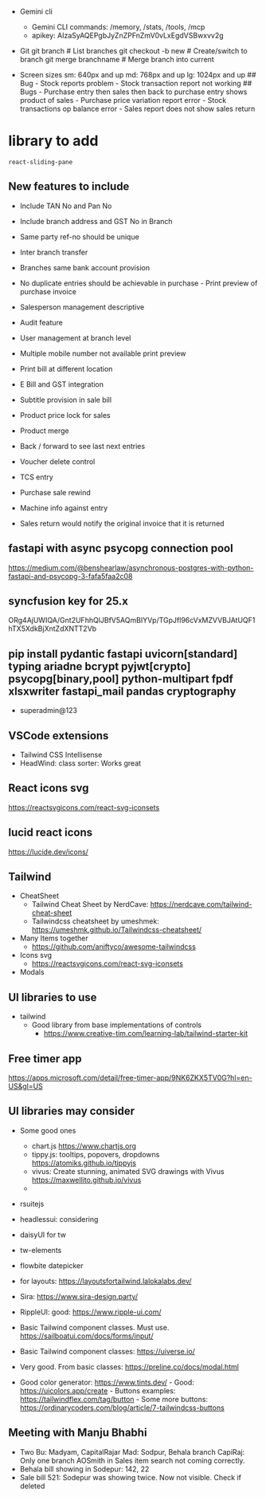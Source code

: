- Gemini cli
	- Gemini CLI commands: /memory, /stats, /tools, /mcp
	- apikey: AIzaSyAQEPgbJyZnZPFnZmV0vLxEgdVSBwxvv2g
- Git
git branch              # List branches
git checkout -b new     # Create/switch to branch
git merge branchname    # Merge branch into current

- Screen sizes
sm: 640px and up
md: 768px and up
lg: 1024px and up
																									## Bug
																									- Stock reports problem
																									- Stock transaction report not working
																									## Bugs
																									- Purchase entry then sales then back to purchase entry shows product of sales
																									- Purchase price variation report error
																									- Stock transactions op balance error
																									- Sales report does not show sales return
# library to add
	react-sliding-pane
## New features to include
- Include TAN No and Pan No
- Include branch address and GST No in Branch
- Same party ref-no should be unique
- Inter branch transfer
- Branches same bank account provision

- No duplicate entries should be achievable in purchase
																									- Print preview of purchase invoice
- Salesperson management descriptive
- Audit feature
- User management at branch level
- Multiple mobile number not available print preview
- Print bill at different location
- E Bill and GST integration
- Subtitle provision in sale bill
- Product price lock for sales
- Product merge
- Back / forward to see last next entries
- Voucher delete control
- TCS entry
- Purchase sale rewind
- Machine info against entry
- Sales return would notify the original invoice that it is returned
## fastapi with async psycopg connection pool
https://medium.com/@benshearlaw/asynchronous-postgres-with-python-fastapi-and-psycopg-3-fafa5faa2c08

## syncfusion key for 25.x
ORg4AjUWIQA/Gnt2UFhhQlJBfV5AQmBIYVp/TGpJfl96cVxMZVVBJAtUQF1hTX5XdkBjXntZdXNTT2Vb

## pip install pydantic fastapi uvicorn[standard] typing ariadne bcrypt pyjwt[crypto] psycopg[binary,pool] python-multipart fpdf xlsxwriter fastapi_mail pandas cryptography
- superadmin@123

## VSCode extensions
- Tailwind CSS Intellisense
- HeadWind: class sorter: Works great

## React icons svg
https://reactsvgicons.com/react-svg-iconsets

## lucid react icons
https://lucide.dev/icons/

## Tailwind 
- CheatSheet
	- Tailwind Cheat Sheet by NerdCave: https://nerdcave.com/tailwind-cheat-sheet
	- Tailwindcss cheatsheet by umeshmek: https://umeshmk.github.io/Tailwindcss-cheatsheet/
- Many Items together
	- https://github.com/aniftyco/awesome-tailwindcss
- Icons svg
	- https://reactsvgicons.com/react-svg-iconsets
- Modals
	
## UI libraries to use
- tailwind
	- Good library from base implementations of controls
		- https://www.creative-tim.com/learning-lab/tailwind-starter-kit

## Free timer app
https://apps.microsoft.com/detail/free-timer-app/9NK6ZKX5TV0G?hl=en-US&gl=US
	

## UI libraries may consider
- Some good ones
	- chart.js
		https://www.chartjs.org
	- tippy.js: tooltips, popovers, dropdowns
		https://atomiks.github.io/tippyjs
	- vivus: Create stunning, animated SVG drawings with Vivus
		https://maxwellito.github.io/vivus
	- 
- rsuitejs
- headlessui: considering
- daisyUI for tw
- tw-elements
- flowbite datepicker
- for layouts: https://layoutsfortailwind.lalokalabs.dev/
- Sira: https://www.sira-design.party/
- RippleUI: good: https://www.ripple-ui.com/
- Basic Tailwind component classes. Must use. https://sailboatui.com/docs/forms/input/
- Basic Tailwind component classes: https://uiverse.io/
- Very good. From basic classes: https://preline.co/docs/modal.html

- Good color generator: https://www.tints.dev/
		- Good: https://uicolors.app/create
		- Buttons examples: https://tailwindflex.com/tag/button
		- Some more buttons: https://ordinarycoders.com/blog/article/7-tailwindcss-buttons

## Meeting with Manju Bhabhi
- Two Bu: Madyam, CapitalRajar
	Mad: Sodpur, Behala branch
	CapiRaj: Only one branch
	AOSmith in Sales item search not coming correctly.
- Behala bill showing in Sodepur: 142, 22
- Sale bill 521: Sodepur was showing twice. Now not visible. Check if deleted
